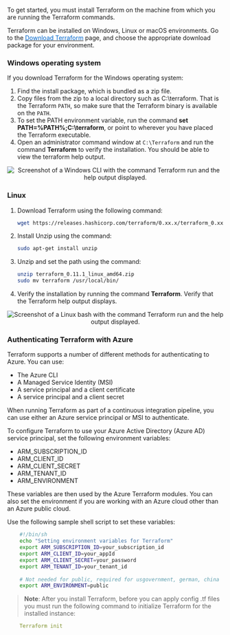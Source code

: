 
To get started, you must install Terraform on the machine from which you are running the Terraform commands. 

Terraform can be installed on Windows, Linux or macOS environments. Go to the  <a href="https://www.terraform.io/downloads.html" target="_blank"><span style="color: #0066cc;" color="#0066cc">Download Terraform</span></a> page, and choose the appropriate download package for your environment. 


### Windows operating system
If you download Terraform for the Windows operating system:

1. Find the install package, which is bundled as a zip file.
2. Copy files from the zip to a local directory such as C:\terraform. That is the Terraform `PATH`, so make sure that the Terraform binary is available on the `PATH`.
3. To set the PATH environment variable, run the command **set PATH=%PATH%;C:\terraform**, or point to wherever you have placed the Terraform executable.
4. Open an administrator command window at `C:\Terraform` and run the command  **Terraform** to verify the installation. You should be able to view the terraform help output.

<p style="text-align:center;"><img src="../Linked_Image_Files/terraformcli1.png" alt="Screenshot of a Windows CLI with the command Terraform run and the help output displayed."></p>

### Linux
1. Download Terraform using the following command:

    ```bash
    wget https://releases.hashicorp.com/terraform/0.xx.x/terraform_0.xx.x_linux_amd64.zip
    ```

2. Install Unzip using the command:

    ```bash
    sudo apt-get install unzip
    ```

3. Unzip and set the path using the command:

    ```bash
    unzip terraform_0.11.1_linux_amd64.zip 
    sudo mv terraform /usr/local/bin/
    ```
4. Verify the installation by running the command **Terraform**. Verify that the Terraform help output displays.

<p style="text-align:center;"><img src="../Linked_Image_Files/terraformcli1a.png" alt="Screenshot of a Linux bash with the command Terraform run and the help output displayed."></p>

### Authenticating Terraform with Azure
Terraform supports a number of different methods for authenticating to Azure. You can use:

- The Azure CLI 
- A Managed Service Identity (MSI)
- A service principal and a client certificate 
- A service principal and a client secret 

When running Terraform as part of a continuous integration pipeline, you can use either an Azure service principal or MSI to authenticate. 

To configure Terraform to use your Azure Active Directory (Azure AD) service principal, set the following environment variables:
- ARM_SUBSCRIPTION_ID
- ARM_CLIENT_ID
- ARM_CLIENT_SECRET
- ARM_TENANT_ID
- ARM_ENVIRONMENT

These variables are then used by the Azure Terraform modules. You can also set the environment if you are working with an Azure cloud other than an Azure public cloud.

Use the following sample shell script to set these variables:

```bash
    #!/bin/sh
    echo "Setting environment variables for Terraform"
    export ARM_SUBSCRIPTION_ID=your_subscription_id
    export ARM_CLIENT_ID=your_appId
    export ARM_CLIENT_SECRET=your_password
    export ARM_TENANT_ID=your_tenant_id
    
    # Not needed for public, required for usgovernment, german, china
    export ARM_ENVIRONMENT=public
```

> **Note**: After you install Terraform, before you can apply config .tf files you must run the following command to initialize Terraform for the installed instance:

```yml
    Terraform init
```
